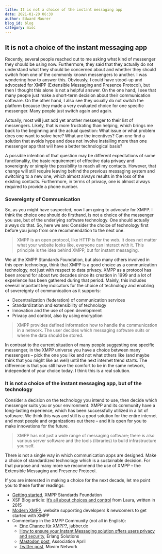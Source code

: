 ```yaml
---
title: It is not a choice of the instant messaging app
date: 2021-01-20 06:30
author: Edward Maurer
blog_id: blog
category: misc
---
```


## It is not a choice of the instant messaging app

Recently, several people reached out to me asking what kind of messenger they should be using now. Furthermore, they said that they actually do not understand what they should be concerned about and whether they should switch from one of the commonly known messengers to another. 
I was wondering how to answer this. Obviously, I could have stood-up and advocated for XMPP (Extensible Messaging and Presence Protocol), but then I thought this alone is not a helpful answer. On the one hand, I see that many people just make a short-term decision about their communication software. On the other hand, I also see they usually do not switch the platform because they made a very evaluated choice for one specific messenger. Many people just switch again and again.

Actually, most will just add yet another messenger to their list of messengers. Likely, that is more frustrating than helping, which brings me back to the beginning and the actual question: What issue or what problem does one want to solve here? What are the incentives? Can one find a solution that avoids hype and does not involve installing more than one messenger app that will have a better technological basis?

A possible intention of that question may be different expectations of some functionality, the basic requirement of effective data privacy and sovereignty or simply the possibility to reach all my contacts. However, that change will still require leaving behind the previous messaging system and switching to a new one, which almost always results in the loss of the existing contacts. Furthermore, in terms of privacy, one is almost always required to provide a phone number.

### Sovereignty of Communication

So, as you might have suspected, now I am going to advocate for XMPP. I think the choice one should do firsthand, is not a choice of the messenger you use, but of the underlying software technology. One should actually always do that. So, here we are: Consider the choice of technology first before you jump from one recommendation to the next one.

> XMPP is an open protocol, like HTTP is for the web. It does not matter what your website looks like, everyone can interact with it. This principle is the idea behind XMPP, but for instant messaging.

We at the XMPP Standards Foundation, but also many others involved in this open technology, think that XMPP is a good choice as a communication technology, not just with respect to data privacy. XMPP as a protocol has been around for about two decades since its creation in 1999 and a lot of experience has been gathered during that period. Mainly, this includes several important key indicators for the choice of technology and enabling of sovereignty of communication as it supports:

- Decentralization (federation) of communication services
- Standardization and extensibility of technology
- Innovation and the use of open development
- Privacy and control, also by using encryption

> XMPP provides defined information how to handle the communication in a network. The user decides which messaging software suits or where the data should be stored.

In contrast to the current situation of many people suggesting one specific messenger, in the XMPP universe you have a choice between many messengers – pick the one you like and not what others like (and maybe think that you might like as well) until the next internet trend starts. The difference is that you still have the comfort to be in the same network, independent of your choice today. I think this is a real solution.

### It is not a choice of the instant messaging app, but of the technology

Consider a decision on the technology you intend to use, then decide which messenger suits you or your environment. XMPP and its community have a long-lasting experience, which has been successfully utilized in a lot of software. We think this was and still is a good solution for the entire internet and most people and organizations out there – and it is open for you to make innovations for the future.

> XMPP has not just a wide range of messaging software; there is also various server software and the tools (libraries) to build infrastructure yourself.

There is not a single way in which communication apps are designed. Make a choice of standardized technology which is a sustainable decision. For that purpose and many more we recommend the use of XMPP – the Extensible Messaging and Presence Protocol.

If you are interested in making a choice for the next decade, let me point you to these further readings:

- [Getting started](https://xmpp.org/getting-started/), XMPP Standards Foundation
- XSF Blog article: [It’s all about choices and control](https://xmpp.org/2015/01/its-all-about-choices-and-control/) from Laura, written in 2015
- [Modern XMPP](https://docs.modernxmpp.org/), website supporting developers & newcomers to get started with XMPP
- Commentary in the XMPP Community (not all in English):
    - [Eine Chance für XMPP?](https://www.jabber.de/eine-chance-fuer-xmpp/), jabber.de
    - [How to ensure your Instant Messaging solution offers users privacy and security](https://www.erlang-solutions.com/blog/how-to-ensure-your-instant-messaging-solution-offers-users-privacy-and-security.html), Erlang Solutions
    - [Mastodon post](https://pouet.april.org/@aprilorg/105520799332659637), Association April
    - [Twitter post](https://twitter.com/MovimNetwork/status/1351138046029279239), Movim Network
   
